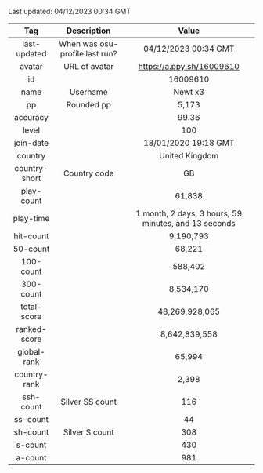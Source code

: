 Last updated: <!-- osu-last-updated -->04/12/2023 00:34 GMT<!-- osu-last-updated -->

|      Tag      |          Description           |                                              Value                                               |
| :-----------: | :----------------------------: | :----------------------------------------------------------------------------------------------: |
| last-updated  | When was osu-profile last run? |                <!-- osu-last-updated -->04/12/2023 00:34 GMT<!-- osu-last-updated -->                |
|    avatar     |         URL of avatar          |                 <!-- osu-avatar -->https://a.ppy.sh/16009610<!-- osu-avatar -->                  |
|      id       |                                |                              <!-- osu-id -->16009610<!-- osu-id -->                              |
|     name      |            Username            |                            <!-- osu-name -->Newt x3<!-- osu-name -->                             |
|      pp       |           Rounded pp           |                               <!-- osu-pp -->5,173<!-- osu-pp -->                                |
|   accuracy    |                                |                         <!-- osu-accuracy -->99.36<!-- osu-accuracy -->                          |
|     level     |                                |                             <!-- osu-level -->100<!-- osu-level -->                              |
|   join-date   |                                |                   <!-- osu-join-date -->18/01/2020 19:18 GMT<!-- osu-join-date -->                   |
|    country    |                                |                      <!-- osu-country -->United Kingdom<!-- osu-country -->                      |
| country-short |          Country code          |                      <!-- osu-country-short -->GB<!-- osu-country-short -->                      |
|  play-count   |                                |                       <!-- osu-play-count -->61,838<!-- osu-play-count -->                       |
|   play-time   |                                | <!-- osu-play-time -->1 month, 2 days, 3 hours, 59 minutes, and 13 seconds<!-- osu-play-time --> |
|   hit-count   |                                |                      <!-- osu-hit-count -->9,190,793<!-- osu-hit-count -->                       |
|   50-count    |                                |                         <!-- osu-50-count -->68,221<!-- osu-50-count -->                         |
|   100-count   |                                |                       <!-- osu-100-count -->588,402<!-- osu-100-count -->                        |
|   300-count   |                                |                      <!-- osu-300-count -->8,534,170<!-- osu-300-count -->                       |
|  total-score  |                                |                  <!-- osu-total-score -->48,269,928,065<!-- osu-total-score -->                  |
| ranked-score  |                                |                 <!-- osu-ranked-score -->8,642,839,558<!-- osu-ranked-score -->                  |
|  global-rank  |                                |                      <!-- osu-global-rank -->65,994<!-- osu-global-rank -->                      |
| country-rank  |                                |                     <!-- osu-country-rank -->2,398<!-- osu-country-rank -->                      |
|   ssh-count   |        Silver SS count         |                         <!-- osu-ssh-count -->116<!-- osu-ssh-count -->                          |
|   ss-count    |                                |                           <!-- osu-ss-count -->44<!-- osu-ss-count -->                           |
|   sh-count    |         Silver S count         |                          <!-- osu-sh-count -->308<!-- osu-sh-count -->                           |
|    s-count    |                                |                           <!-- osu-s-count -->430<!-- osu-s-count -->                            |
|    a-count    |                                |                           <!-- osu-a-count -->981<!-- osu-a-count -->                            |

